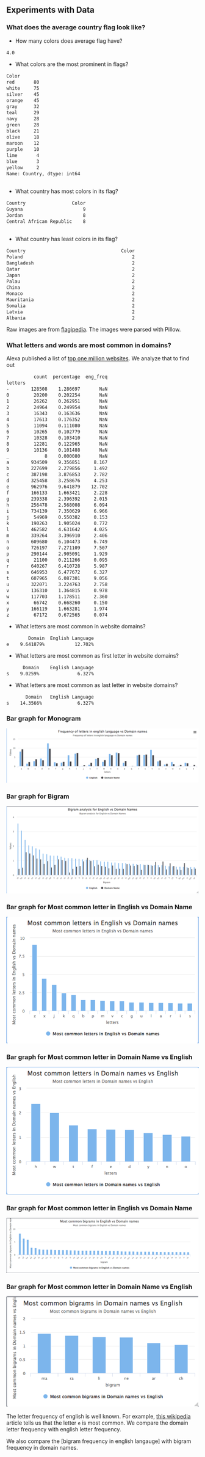 ## Experiments with Data

### What does the average country flag look like?

* How many colors does average flag have?
```
4.0
```
* What colors are the most prominent in flags?
```
Color
red       80
white     75
silver    45
orange    45
gray      32
teal      29
navy      28
green     28
black     21
olive     18
maroon    12
purple    10
lime       4
blue       3
yellow     2
Name: Country, dtype: int64


```
* What country has most colors in its flag?
```
Country                 Color
Guyana                      9
Jordan                      8
Central African Republic    8


```
* What country has least colors in its flag?
```
Country                                   Color
Poland                                        2
Bangladesh                                    2
Qatar                                         2
Japan                                         2
Palau                                         2
China                                         2
Monaco                                        2
Mauritania                                    2
Somalia                                       2
Latvia                                        2
Albania                                       2

```

Raw images are from [flagipedia](http://flagpedia.net/download). The images were parsed with Pillow.


### What letters and words are most common in domains?

Alexa published a list of [top one million websites](http://s3.amazonaws.com/alexa-static/top-1m.csv.zip). We analyze that to find out

```
          count  percentage  eng_freq
letters                              
-        128508    1.286697       NaN
0         20200    0.202254       NaN
1         26262    0.262951       NaN
2         24964    0.249954       NaN
3         16343    0.163636       NaN
4         17613    0.176352       NaN
5         11094    0.111080       NaN
6         10265    0.102779       NaN
7         10328    0.103410       NaN
8         12281    0.122965       NaN
9         10136    0.101488       NaN
_             8    0.000080       NaN
a        934509    9.356851     8.167
b        227699    2.279856     1.492
c        387198    3.876853     2.782
d        325458    3.258676     4.253
e        962976    9.641879    12.702
f        166133    1.663421     2.228
g        239338    2.396392     2.015
h        256478    2.568008     6.094
i        734139    7.350629     6.966
j         54969    0.550382     0.153
k        190263    1.905024     0.772
l        462582    4.631642     4.025
m        339264    3.396910     2.406
n        609680    6.104473     6.749
o        726197    7.271109     7.507
p        290144    2.905091     1.929
q         21100    0.211266     0.095
r        640267    6.410728     5.987
s        646953    6.477672     6.327
t        607965    6.087301     9.056
u        322071    3.224763     2.758
v        136310    1.364815     0.978
w        117703    1.178511     2.360
x         66742    0.668260     0.150
y        166119    1.663281     1.974
z         67172    0.672565     0.074
```
* What letters are most common in website domains?
```
        Domain  English Language
e    9.641879%           12.702%
```
* What letters are most common as first letter in website domains?
```
      Domain    English Language
s    9.0259%              6.327%
```
* What letters are most common as last letter in website domains?
```
       Domain   English Language
s    14.3566%             6.327%
```

### Bar graph for Monogram
![English VS Domain Names Letter](https://github.com/Vizbi/experiments/blob/master/domains/monogram_analytics.png "English VS Domain Names Letter Frequency")

### Bar graph for Bigram
![English VS Domain Names Bigram](https://github.com/Vizbi/experiments/blob/master/domains/bigram_analytics.png "English VS Domain Names Bigram")

### Bar graph for Most common letter in English vs Domain Name
![Most common letter in English vs Domain Name](https://github.com/Vizbi/experiments/blob/master/domains/most_common_letter_eng_vs_domain.png "Most common letter in English vs Domain Name")

### Bar graph for Most common letter in Domain Name vs English
![Most common letter in Domain Name vs English](https://github.com/Vizbi/experiments/blob/master/domains/most_common_letter_domain_vs_eng.png "Most common letter in Domain Name vs English")

### Bar graph for Most common letter in English vs Domain Name
![Most common letter in English vs Domain Name](https://github.com/Vizbi/experiments/blob/master/domains/most_common_bigram_eng_vs_domain.png "Most common letter in English vs Domain Name")

### Bar graph for Most common letter in Domain Name vs English
![Most common letter in Domain Name vs English](https://github.com/Vizbi/experiments/blob/master/domains/most_common_bigram_domain_vs_eng.png "Most common letter in Domain Name vs English")




The letter frequency of english is well known.
For example, [this wikipedia](https://en.wikipedia.org/wiki/Letter_frequency) article
tells us that the letter `e` is most common. We compare the domain letter frequency with english letter frequency.

We also compare the [bigram frequency in english langauge] with bigram frequency
 in domain names.

